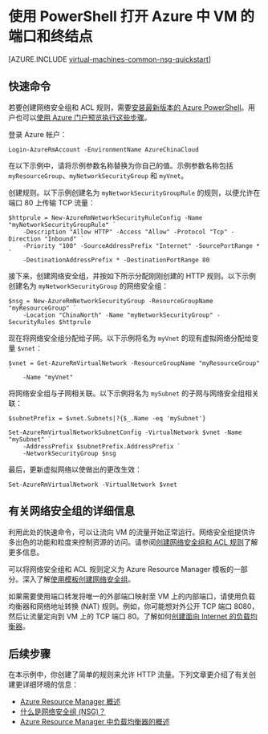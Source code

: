 <!-- need to be verified -->

<properties
    pageTitle="使用 PowerShell 打开 VM 的端口 | Azure"
    description="了解如何使用 Azure Resource Manager 部署模型和 Azure PowerShell 在 Windows VM 上打开端口/创建终结点"
    services="virtual-machines-windows"
    documentationcenter=""
    author="iainfoulds"
    manager="timlt"
    editor="" />
<tags 
    ms.assetid="cf45f7d8-451a-48ab-8419-730366d54f1e"
    ms.service="virtual-machines-windows"
    ms.devlang="na"
    ms.topic="article"
    ms.tgt_pltfrm="vm-windows"
    ms.workload="infrastructure-services"
    ms.date="10/27/2016"
    wacn.date="12/20/2016"
    ms.author="iainfou" />

# 使用 PowerShell 打开 Azure 中 VM 的端口和终结点
[AZURE.INCLUDE [virtual-machines-common-nsg-quickstart](../../includes/virtual-machines-common-nsg-quickstart.md)]

## 快速命令
若要创建网络安全组和 ACL 规则，需要[安装最新版本的 Azure PowerShell](/documentation/articles/powershell-install-configure/)。用户也可以[使用 Azure 门户预览执行这些步骤](/documentation/articles/virtual-machines-windows-nsg-quickstart-portal/)。

登录 Azure 帐户：

    Login-AzureRmAccount -EnvironmentName AzureChinaCloud

在以下示例中，请将示例参数名称替换为你自己的值。示例参数名称包括 `myResourceGroup`、`myNetworkSecurityGroup` 和 `myVnet`。

创建规则。以下示例创建名为 `myNetworkSecurityGroupRule` 的规则，以便允许在端口 80 上传输 TCP 流量：

    $httprule = New-AzureRmNetworkSecurityRuleConfig -Name "myNetworkSecurityGroupRule" `
        -Description "Allow HTTP" -Access "Allow" -Protocol "Tcp" -Direction "Inbound" `
        -Priority "100" -SourceAddressPrefix "Internet" -SourcePortRange * `
        -DestinationAddressPrefix * -DestinationPortRange 80

接下来，创建网络安全组，并按如下所示分配刚刚创建的 HTTP 规则。以下示例创建名为 `myNetworkSecurityGroup` 的网络安全组：

    $nsg = New-AzureRmNetworkSecurityGroup -ResourceGroupName "myResourceGroup" `
        -Location "ChinaNorth" -Name "myNetworkSecurityGroup" -SecurityRules $httprule

现在将网络安全组分配给子网。以下示例将名为 `myVnet` 的现有虚拟网络分配给变量 `$vnet`：

    $vnet = Get-AzureRmVirtualNetwork -ResourceGroupName "myResourceGroup" `
        -Name "myVnet"

将网络安全组与子网相关联。以下示例将名为 `mySubnet` 的子网与网络安全组相关联：

    $subnetPrefix = $vnet.Subnets|?{$_.Name -eq 'mySubnet'}

    Set-AzureRmVirtualNetworkSubnetConfig -VirtualNetwork $vnet -Name "mySubnet" `
        -AddressPrefix $subnetPrefix.AddressPrefix `
        -NetworkSecurityGroup $nsg

最后，更新虚拟网络以使做出的更改生效：

    Set-AzureRmVirtualNetwork -VirtualNetwork $vnet

## 有关网络安全组的详细信息
利用此处的快速命令，可以让流向 VM 的流量开始正常运行。网络安全组提供许多出色的功能和粒度来控制资源的访问。请参阅[创建网络安全组和 ACL 规则](/documentation/articles/virtual-networks-create-nsg-arm-ps/)了解更多信息。

可以将网络安全组和 ACL 规则定义为 Azure Resource Manager 模板的一部分。深入了解[使用模板创建网络安全组](/documentation/articles/virtual-networks-create-nsg-arm-template/)。

如果需要使用端口转发将唯一的外部端口映射至 VM 上的内部端口，请使用负载均衡器和网络地址转换 (NAT) 规则。例如，你可能想对外公开 TCP 端口 8080，然后让流量定向到 VM 上的 TCP 端口 80。了解如何[创建面向 Internet 的负载均衡器](/documentation/articles/load-balancer-get-started-internet-arm-ps/)。

## 后续步骤
在本示例中，你创建了简单的规则来允许 HTTP 流量。下列文章更介绍了有关创建更详细环境的信息：

* [Azure Resource Manager 概述](/documentation/articles/resource-group-overview/)
* [什么是网络安全组 (NSG)？](/documentation/articles/virtual-networks-nsg/)
* [Azure Resource Manager 中负载均衡器的概述](/documentation/articles/load-balancer-arm/)

<!---HONumber=Mooncake_1212_2016-->
